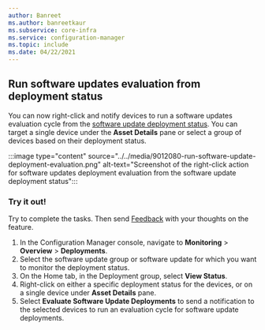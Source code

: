 ```yaml
---
author: Banreet
ms.author: banreetkaur
ms.subservice: core-infra
ms.service: configuration-manager
ms.topic: include
ms.date: 04/22/2021
---
```


## <a name="bkmk_evaluate"></a> Run software updates evaluation from deployment status
<!--9012080 -->

You can now right-click and notify devices to run a software updates evaluation cycle from the [software update deployment status](../../../../../sum/deploy-use/monitor-software-updates.md#BKMK_SUDeployStatus). You can target a single device under the **Asset Details** pane or select a group of devices based on their deployment status. 

:::image type="content" source="../../media/9012080-run-software-update-deployment-evaluation.png" alt-text="Screenshot of the right-click action for software updates deployment evaluation from the software update deployment status":::

### Try it out!

Try to complete the tasks. Then send [Feedback](../../../../understand/find-help.md#product-feedback) with your thoughts on the feature.

1. In the Configuration Manager console, navigate to **Monitoring** > **Overview** > **Deployments**.
1. Select the software update group or software update for which you want to monitor the deployment status.
1. On the Home tab, in the Deployment group, select **View Status**.
1. Right-click on either a specific deployment status for the devices, or on a single device under **Asset Details** pane.
1. Select **Evaluate Software Update Deployments** to send a notification to the selected devices to run an evaluation cycle for software update deployments.
